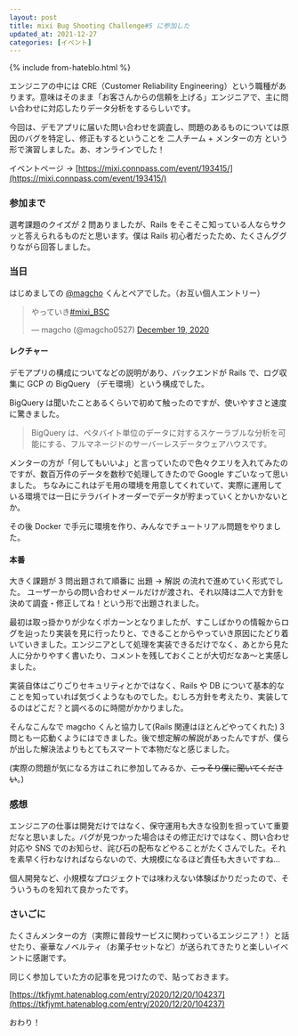 ```yaml
---
layout: post
title: mixi Bug Shooting Challenge#5 に参加した
updated_at: 2021-12-27
categories: [イベント]
---
```


{% include from-hateblo.html %}

エンジニアの中には CRE（Customer Reliability Engineering）という職種があります。意味はそのまま「お客さんからの信頼を上げる」エンジニアで、主に問い合わせに対応したりデータ分析をするらしいです。

今回は、デモアプリに届いた問い合わせを調査し、問題のあるものについては原因のバグを特定し、修正もするということを 二人チーム + メンターの方 という形で演習しました。あ、オンラインでした！

イベントページ → [https://mixi.connpass.com/event/193415/](https://mixi.connpass.com/event/193415/)

### 参加まで

選考課題のクイズが 2 問ありましたが、Rails をそこそこ知っている人ならサクッと答えられるものだと思います。僕は Rails 初心者だったため、たくさんググりながら回答しました。

### 当日

はじめましての [@magcho](https://twitter.com/magcho) くんとペアでした。（お互い個人エントリー）

<blockquote class="twitter-tweet"><p lang="ja" dir="ltr">やっていき<a href="https://twitter.com/hashtag/mixi_BSC?src=hash&amp;ref_src=twsrc%5Etfw">#mixi_BSC</a></p>&mdash; magcho (@magcho0527) <a href="https://twitter.com/magcho0527/status/1340125908066177024?ref_src=twsrc%5Etfw">December 19, 2020</a></blockquote>

#### レクチャー

デモアプリの構成についてなどの説明があり、バックエンドが Rails で、ログ収集に GCP の BigQuery （デモ環境）という構成でした。

BigQuery は聞いたことあるくらいで初めて触ったのですが、使いやすさと速度に驚きました。

> BigQuery は、ペタバイト単位のデータに対するスケーラブルな分析を可能にする、フルマネージドのサーバーレスデータウェアハウスです。

メンターの方が「何してもいいよ」と言っていたので色々クエリを入れてみたのですが、数百万件のデータを数秒で処理してきたので Google すごいなって思いました。
ちなみにこれはデモ用の環境を用意してくれていて、実際に運用している環境では一日にテラバイトオーダーでデータが貯まっていくとかいかないとか。

その後 Docker で手元に環境を作り、みんなでチュートリアル問題をやりました。

#### 本番

大きく課題が 3 問出題されて順番に 出題 → 解説 の流れで進めていく形式でした。
ユーザーからの問い合わせメールだけが渡され、それ以降は二人で方針を決めて調査・修正してね！という形で出題されました。

最初は取っ掛かりが少なくポカーンとなりましたが、すこしばかりの情報からログを辿ったり実装を見に行ったりと、できることからやっていき原因にたどり着いていきました。エンジニアとして処理を実装できるだけでなく、あとから見た人に分かりやすく書いたり、コメントを残しておくことが大切だなあ～と実感しました。

実装自体はごりごりセキュリティとかではなく、Rails や DB について基本的なことを知っていれば気づくようなものでした。むしろ方針を考えたり、実装してるのはどこだ？と調べるのに時間がかかりました。

そんなこんなで magcho くんと協力して(Rails 関連はほとんどやってくれた) 3 問とも一応動くようにはできました。後で想定解の解説があったんですが、僕らが出した解決法よりもとてもスマートで本物だなと感じました。

(実際の問題が気になる方はこれに参加してみるか、~~こっそり僕に聞いてください~~。)

### 感想

エンジニアの仕事は開発だけではなく、保守運用も大きな役割を担っていて重要だなと思いました。バグが見つかった場合はその修正だけではなく、問い合わせ対応や SNS でのお知らせ、詫び石の配布などやることがたくさんでした。それを素早く行わなければならないので、大規模になるほど責任も大きいですね…

個人開発など、小規模なプロジェクトでは味わえない体験ばかりだったので、そういうものを知れて良かったです。

### さいごに

たくさんメンターの方（実際に普段サービスに関わっているエンジニア！）と話せたり、豪華なノベルティ（お菓子セットなど）が送られてきたりと楽しいイベントに感謝です。

同じく参加していた方の記事を見つけたので、貼っておきます。

[https://tkfjymt.hatenablog.com/entry/2020/12/20/104237](https://tkfjymt.hatenablog.com/entry/2020/12/20/104237)

おわり！

<!--

メモ

気胸で入院してるときにベッドから選考課題解いてた。
そして実は選考落ちてた。
からの、その入院してるときに繰り上げ合格の電話が来た。
嬉しかった。

-->
